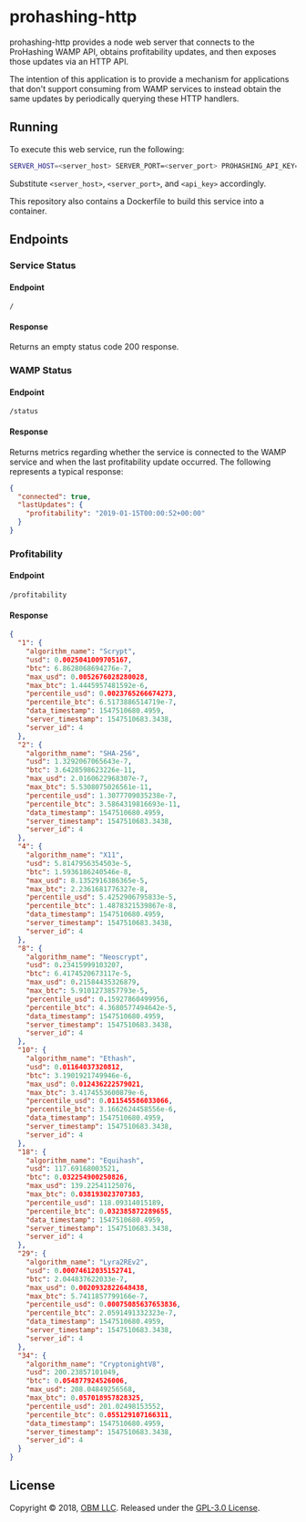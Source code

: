# prohashing-http

prohashing-http provides a node web server that connects to the ProHashing WAMP API, obtains profitability updates, and then exposes those updates via an HTTP API.

The intention of this application is to provide a mechanism for applications that don't support consuming from WAMP services to instead obtain the same updates by periodically querying these HTTP handlers.

## Running ##

To execute this web service, run the following:

```sh
SERVER_HOST=<server_host> SERVER_PORT=<server_port> PROHASHING_API_KEY=<api_key> node app.js
```

Substitute `<server_host>`, `<server_port>`, and `<api_key>` accordingly.

This repository also contains a Dockerfile to build this service into a container.

## Endpoints ##

### Service Status ###

#### Endpoint ####

`/`

#### Response ####

Returns an empty status code 200 response.

### WAMP Status ###

#### Endpoint ####

`/status`

#### Response ####

Returns metrics regarding whether the service is connected to the WAMP service and when the last profitability update occurred.  The following represents a typical response:

```json
{
  "connected": true,
  "lastUpdates": {
    "profitability": "2019-01-15T00:00:52+00:00"
  }
}
```

### Profitability ###

#### Endpoint ####

`/profitability`

#### Response ####

```json
{
  "1": {
    "algorithm_name": "Scrypt",
    "usd": 0.0025041009705167,
    "btc": 6.8628068694276e-7,
    "max_usd": 0.0052676028280028,
    "max_btc": 1.4445957481592e-6,
    "percentile_usd": 0.0023765266674273,
    "percentile_btc": 6.5173886514719e-7,
    "data_timestamp": 1547510680.4959,
    "server_timestamp": 1547510683.3438,
    "server_id": 4
  },
  "2": {
    "algorithm_name": "SHA-256",
    "usd": 1.3292067065643e-7,
    "btc": 3.6428598623226e-11,
    "max_usd": 2.0160622968307e-7,
    "max_btc": 5.5308075026561e-11,
    "percentile_usd": 1.3077709035238e-7,
    "percentile_btc": 3.5864319816693e-11,
    "data_timestamp": 1547510680.4959,
    "server_timestamp": 1547510683.3438,
    "server_id": 4
  },
  "4": {
    "algorithm_name": "X11",
    "usd": 5.8147956354503e-5,
    "btc": 1.5936186240546e-8,
    "max_usd": 8.1352916386365e-5,
    "max_btc": 2.2361681776327e-8,
    "percentile_usd": 5.4252906795833e-5,
    "percentile_btc": 1.4878321539867e-8,
    "data_timestamp": 1547510680.4959,
    "server_timestamp": 1547510683.3438,
    "server_id": 4
  },
  "8": {
    "algorithm_name": "Neoscrypt",
    "usd": 0.23415999103207,
    "btc": 6.4174520673117e-5,
    "max_usd": 0.21584435326879,
    "max_btc": 5.9101273857793e-5,
    "percentile_usd": 0.15927860499956,
    "percentile_btc": 4.3680577494642e-5,
    "data_timestamp": 1547510680.4959,
    "server_timestamp": 1547510683.3438,
    "server_id": 4
  },
  "10": {
    "algorithm_name": "Ethash",
    "usd": 0.01164037320812,
    "btc": 3.1901921749946e-6,
    "max_usd": 0.012436222579021,
    "max_btc": 3.4174553600879e-6,
    "percentile_usd": 0.011545586033066,
    "percentile_btc": 3.1662624458556e-6,
    "data_timestamp": 1547510680.4959,
    "server_timestamp": 1547510683.3438,
    "server_id": 4
  },
  "18": {
    "algorithm_name": "Equihash",
    "usd": 117.69168003521,
    "btc": 0.032254900250826,
    "max_usd": 139.22541125076,
    "max_btc": 0.038193023707383,
    "percentile_usd": 118.09314015189,
    "percentile_btc": 0.032385872289655,
    "data_timestamp": 1547510680.4959,
    "server_timestamp": 1547510683.3438,
    "server_id": 4
  },
  "29": {
    "algorithm_name": "Lyra2REv2",
    "usd": 0.00074612035152741,
    "btc": 2.044837622033e-7,
    "max_usd": 0.0020932822648438,
    "max_btc": 5.7411857799166e-7,
    "percentile_usd": 0.00075085637653836,
    "percentile_btc": 2.0591491332323e-7,
    "data_timestamp": 1547510680.4959,
    "server_timestamp": 1547510683.3438,
    "server_id": 4
  },
  "34": {
    "algorithm_name": "CryptonightV8",
    "usd": 200.23857101049,
    "btc": 0.054877924526006,
    "max_usd": 208.04849256568,
    "max_btc": 0.057018957828325,
    "percentile_usd": 201.02498153552,
    "percentile_btc": 0.055129107166311,
    "data_timestamp": 1547510680.4959,
    "server_timestamp": 1547510683.3438,
    "server_id": 4
  }
}
```

## License ##

Copyright © 2018, [OBM LLC](https://obm.mn/).  Released under the [GPL-3.0 License](LICENSE).

